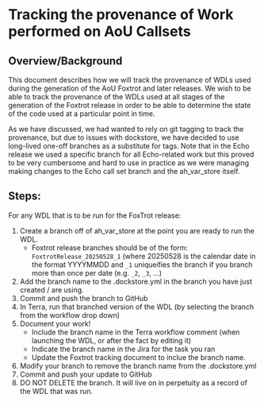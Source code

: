 # Tracking the provenance of Work performed on AoU Callsets

## Overview/Background
This document describes how we will track the provenance of WDLs used during the generation of the AoU Foxtrot and later releases. We wish to be able to track the provenance of the WDLs used at all stages of the generation of the Foxtrot release in order to be able to determine the state of the code used at a particular point in time.

As we have discussed, we had wanted to rely on git tagging to track the provenance, but due to issues with dockstore, we have decided to use long-lived one-off branches as a substitute for tags. Note that in the Echo release we used a specific branch for all Echo-related work but this proved to be very cumbersome and hard to use in practice as we were managing making changes to the Echo call set branch and the ah_var_store itself.

## Steps:

For any WDL that is to be run for the FoxTrot release:

1. Create a branch off of ah_var_store at the point you are ready to run the WDL. 
   - Foxtrot release branches should be of the form: `FoxtrotRelease_20250528_1` (where 20250528 is the calendar date in the format YYYYMMDD and `_1` uniqueifies the branch if you branch more than once per date (e.g. `_2`, `_3`, …)
1. Add the branch name to the .dockstore.yml in the branch you have just created / are using.
1. Commit and push the branch to GitHub
1. In Terra, run that branched version of the WDL (by selecting the branch from the workflow drop down)
1. Document your work!
   - Include the branch name in the Terra workflow comment (when launching the WDL, or after the fact by editing it)
   - Indicate the branch name in the Jira for the task you ran
   - Update the Foxtrot tracking document to inclue the branch name.
1. Modify your branch to remove the branch name from the .dockstore.yml
1. Commit and push your update to GitHub
1. DO NOT DELETE the branch. It will live on in perpetuity as a record of the WDL that was run.


